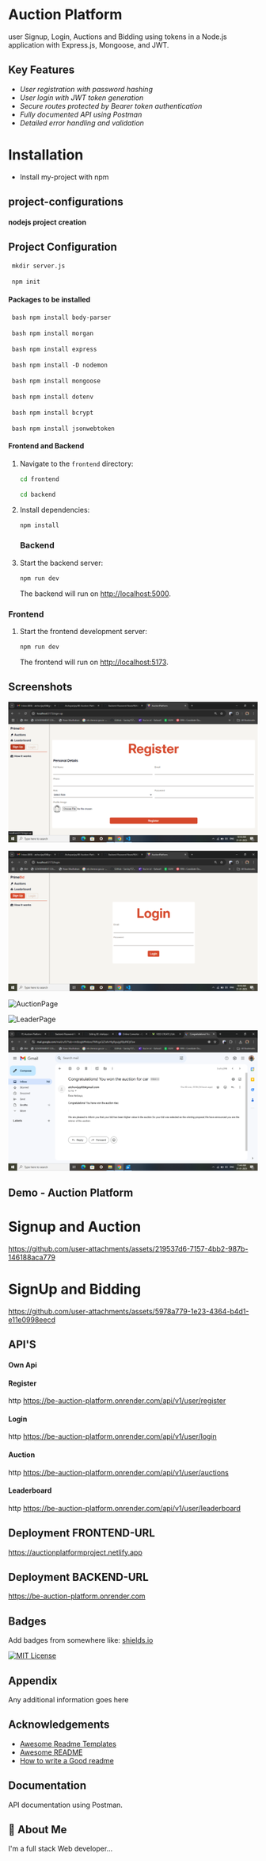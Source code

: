 
# Auction Platform
   
user Signup, Login, Auctions and Bidding using tokens in a Node.js application with Express.js, Mongoose, and JWT.

## Key Features

- *User registration with password hashing* 
- *User login with JWT token generation* 
- *Secure routes protected by Bearer token authentication* 
- *Fully documented API using Postman* 
- *Detailed error handling and validation*

# Installation

- Install my-project with npm

## project-configurations

#### nodejs project creation

## Project Configuration
     mkdir server.js
     
     npm init


#### Packages to be installed
     bash npm install body-parser

     bash npm install morgan

     bash npm install express

     bash npm install -D nodemon

     bash npm install mongoose 

     bash npm install dotenv

     bash npm install bcrypt

     bash npm install jsonwebtoken


#### Frontend and Backend

1. Navigate to the `frontend` directory:

    ```bash
    cd frontend
    ```

    ```bash
    cd backend
    ```

2. Install dependencies:

    ```bash
    npm install
    ```

    ### Backend

1. Start the backend server:

    ```bash
    npm run dev
    ```

    The backend will run on [http://localhost:5000](http://localhost:5000).

### Frontend

1. Start the frontend development server:

    ```bash
    npm run dev
    ```
    The frontend will run on [http://localhost:5173](http://localhost:5173).


  
## Screenshots

![Signup](https://github.com/Atchayavijay/FE-Auction-Platform/blob/main/Result%20SS/Register.png)

![Login](https://github.com/Atchayavijay/FE-Auction-Platform/blob/main/Result%20SS/Login.png)

![AuctionPage](https://github.com/user-attachments/assets/0fba7860-4dd3-4904-872a-3f144231aa8d)

![LeaderPage](https://github.com/user-attachments/assets/41bdf55c-9190-4a24-b875-6f975100b894)

![Winner Email Message](https://github.com/Atchayavijay/FE-Auction-Platform/blob/main/Result%20SS/Email%20Msg.png)


## Demo - Auction Platform

# Signup and Auction

https://github.com/user-attachments/assets/219537d6-7157-4bb2-987b-146188aca779

# SignUp and Bidding

https://github.com/user-attachments/assets/5978a779-1e23-4364-b4d1-e11e0998eecd


## API'S


#### Own Api
#### Register
http
https://be-auction-platform.onrender.com/api/v1/user/register

#### Login
http
https://be-auction-platform.onrender.com/api/v1/user/login

#### Auction
http
https://be-auction-platform.onrender.com/api/v1/user/auctions

#### Leaderboard
http
https://be-auction-platform.onrender.com/api/v1/user/leaderboard



## Deployment FRONTEND-URL

https://auctionplatformproject.netlify.app

## Deployment BACKEND-URL

https://be-auction-platform.onrender.com


## Badges

Add badges from somewhere like: [shields.io](https://shields.io/)

[![MIT License](https://img.shields.io/badge/License-MIT-green.svg)](https://choosealicense.com/licenses/mit/)


## Appendix

Any additional information goes here


## Acknowledgements

 - [Awesome Readme Templates](https://awesomeopensource.com/project/elangosundar/awesome-README-templates)
 - [Awesome README](https://github.com/matiassingers/awesome-readme)
 - [How to write a Good readme](https://bulldogjob.com/news/449-how-to-write-a-good-readme-for-your-github-project)




## Documentation

 API documentation using Postman.


## 🚀 About Me
I'm a full stack Web developer...
